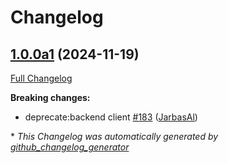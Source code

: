 # Changelog

## [1.0.0a1](https://github.com/OpenVoiceOS/ovos-config/tree/1.0.0a1) (2024-11-19)

[Full Changelog](https://github.com/OpenVoiceOS/ovos-config/compare/0.4.6...1.0.0a1)

**Breaking changes:**

- deprecate:backend client [\#183](https://github.com/OpenVoiceOS/ovos-config/pull/183) ([JarbasAl](https://github.com/JarbasAl))



\* *This Changelog was automatically generated by [github_changelog_generator](https://github.com/github-changelog-generator/github-changelog-generator)*
